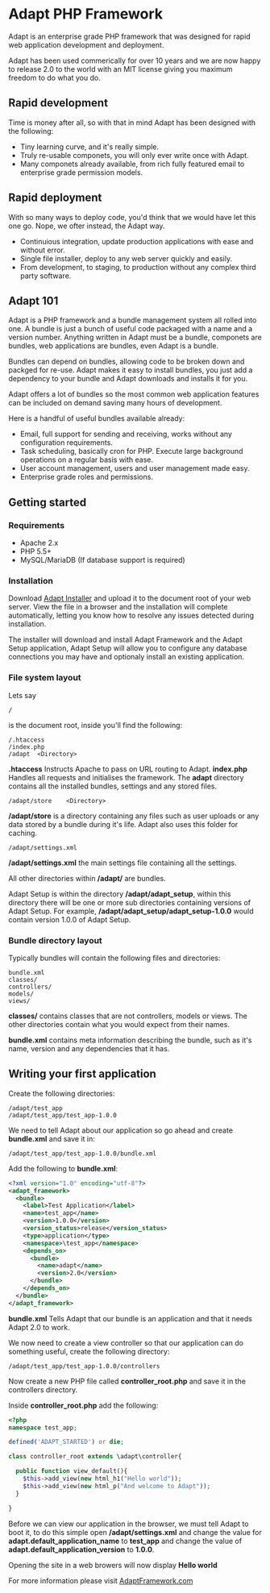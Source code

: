 # Adapt PHP Framework 
Adapt is an enterprise grade PHP framework that was designed for rapid web application development and deployment.

Adapt has been used commerically for over 10 years and we are now happy to release 2.0 to the world with an MIT license giving you maximum freedom to do what you do.

## Rapid development
Time is money after all, so with that in mind Adapt has been designed with the following:
* Tiny learning curve, and it's really simple.
* Truly re-usable componets, you will only ever write once with Adapt.
* Many componets already available, from rich fully featured email to enterprise grade permission models.

## Rapid deployment
With so many ways to deploy code, you'd think that we would have let this one go. Nope, we ofter instead, the Adapt way.
* Continuious integration, update production applications with ease and without error.
* Single file installer, deploy to any web server quickly and easily.
* From development, to staging, to production without any complex third party software.

## Adapt 101
Adapt is a PHP framework and a bundle management system all rolled into one. A bundle is just a bunch of useful code packaged with a name and a version number.  Anything written in Adapt must be a bundle, componets are bundles, web applications are bundles, even Adapt is a bundle.

Bundles can depend on bundles, allowing code to be broken down and packged for re-use.  Adapt makes it easy to install bundles, you just add a dependency to your bundle and Adapt downloads and installs it for you.

Adapt offers a lot of bundles so the most common web application features can be included on demand saving many hours of development.

Here is a handful of useful bundles available already:
* Email, full support for sending and receiving, works without any configuration requirements.
* Task scheduling, basically cron for PHP.  Execute large background operations on a regular basis with ease.
* User account management, users and user management made easy.
* Enterprise grade roles and permissions.

## Getting started
### Requirements
* Apache 2.x
* PHP 5.5+
* MySQL/MariaDB (If database support is required)

### Installation
Download [Adapt Installer](https://raw.githubusercontent.com/mbruton/adapt_installer/master/install.php) and upload it to the document root of your web server.  View the file in a browser and the installation will complete automatically, letting you know how to resolve any issues detected during installation.

The installer will download and install Adapt Framework and the Adapt Setup application, Adapt Setup will allow you to configure any database connections you may have and optionaly install an existing application.

### File system layout
Lets say
```
/
```
is the document root, inside you'll find the following:
```
/.htaccess
/index.php
/adapt  <Directory>
```
**.htaccess** Instructs Apache to pass on URL routing to Adapt. **index.php** Handles all requests and initialises the framework. The **adapt** directory contains all the installed bundles, settings and any stored files. 

```
/adapt/store    <Directory>
```

**/adapt/store** is a directory containing any files such as user uploads or any data stored by a bundle during it's life.  Adapt also uses this folder for caching.

```
/adapt/settings.xml
```

**/adapt/settings.xml** the main settings file containing all the settings.

All other directories within **/adapt/** are bundles.

Adapt Setup is within the directory **/adapt/adapt_setup**, within this directory there will be one or more sub directories containing versions of Adapt Setup. For example, **/adapt/adapt_setup/adapt_setup-1.0.0** would contain version 1.0.0 of Adapt Setup.

### Bundle directory layout
Typically bundles will contain the following files and directories:

```
bundle.xml
classes/
controllers/
models/
views/
```

**classes/** contains classes that are not controllers, models or views. The other directories contain what you would expect from their names.

**bundle.xml** contains meta information describing the bundle, such as it's name, version and any dependencies that it has.

## Writing your first application
Create the following directories:
```
/adapt/test_app
/adapt/test_app/test_app-1.0.0
```
We need to tell Adapt about our application so go ahead and create **bundle.xml** and save it in:
```
/adapt/test_app/test_app-1.0.0/bundle.xml
```
Add the following to **bundle.xml**:
```xml
<?xml version="1.0" encoding="utf-8"?>
<adapt_framework>
  <bundle>
    <label>Test Application</label>
    <name>test_app</name>
    <version>1.0.0</version>
    <version_status>release</version_status>
    <type>application</type>
    <namespace>\test_app</namespace>
    <depends_on>
      <bundle>
        <name>adapt</name>
        <version>2.0</version>
      </bundle>
    </depends_on>
  </bundle>
</adapt_framework>
```
**bundle.xml** Tells Adapt that our bundle is an application and that it needs Adapt 2.0 to work.

We now need to create a view controller so that our application can do something useful, create the following directory:
```
/adapt/test_app/test_app-1.0.0/controllers
```
Now create a new PHP file called **controller_root.php** and save it in the controllers directory.

Inside **controller_root.php** add the following:
```php
<?php
namespace test_app;

defined('ADAPT_STARTED') or die;

class controller_root extends \adapt\controller{

  public function view_default(){
    $this->add_view(new html_h1("Hello world"));
    $this->add_view(new html_p("And welcome to Adapt"));
  }

}
```

Before we can view our application in the browser, we must tell Adapt to boot it, to do this simple open **/adapt/settings.xml** and change the value for **adapt.default_application_name** to **test_app** and change the value of **adapt.default_application_version** to **1.0.0**.

Opening the site in a web browers will now display **Hello world**

For more information please visit [AdaptFramework.com](http://www.adaptframework.com)

